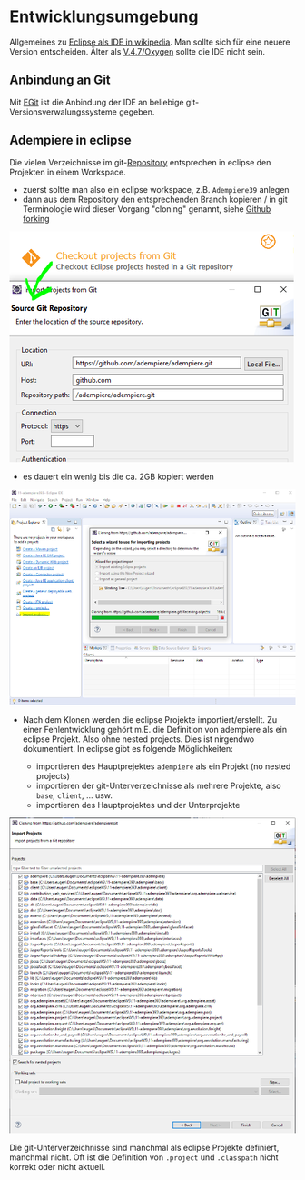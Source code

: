 # Entwicklungsumgebung

Allgemeines zu [Eclipse als IDE in wikipedia](https://de.wikipedia.org/wiki/Eclipse_%28IDE%29). Man sollte sich für eine neuere Version entscheiden. Älter als [V.4.7/Oxygen](https://de.wikipedia.org/wiki/Eclipse_%28IDE%29#Versionen) sollte die IDE nicht sein.

## Anbindung an Git

Mit [EGit](http://eclipse.org/egit) ist die Anbindung der IDE an beliebige git-Versionsverwalungssysteme gegeben.

## Adempiere in eclipse

Die vielen Verzeichnisse im git-[Repository](https://de.wikipedia.org/wiki/Repository) entsprechen in eclipse den Projekten in einem Workspace.

* zuerst soltte man also ein eclipse workspace, z.B. ``Adempiere39`` anlegen
* dann aus dem Repository den entsprechenden Branch kopieren / in git Terminologie wird dieser Vorgang "cloning" genannt, siehe [Github forking](ide.md#forking)

![](../.gitbook/assets/CheckoutAdempiereFromGitInEclipse.png)

* es dauert ein wenig bis die ca. 2GB kopiert werden

![](../.gitbook/assets/CloningAdempiereFromGithubIntoNewEclipseWorkspace.PNG)

* Nach dem Klonen werden die eclipse Projekte importiert/erstellt. Zu einer Fehlentwicklung gehört m.E. die Definition von adempiere als ein eclipse Projekt. Also ohne nested projects. Dies ist nirgendwo dokumentiert. In eclipse gibt es folgende Möglichkeiten:

  * importieren des Hauptprejektes ``adempiere`` als ein Projekt (no nested projects)
  * importieren der git-Unterverzeichnisse als mehrere Projekte, also  ``base``, ``client``, ... usw.
  * importieren des Hauptprojektes und der Unterprojekte

![](../.gitbook/assets/ImportAdempiereProjectsFromGit.PNG)

Die git-Unterverzeichnisse sind manchmal als eclipse Projekte definiert, manchmal nicht. Oft ist die Definition von ``.project`` und ``.classpath`` nicht korrekt oder nicht aktuell. 